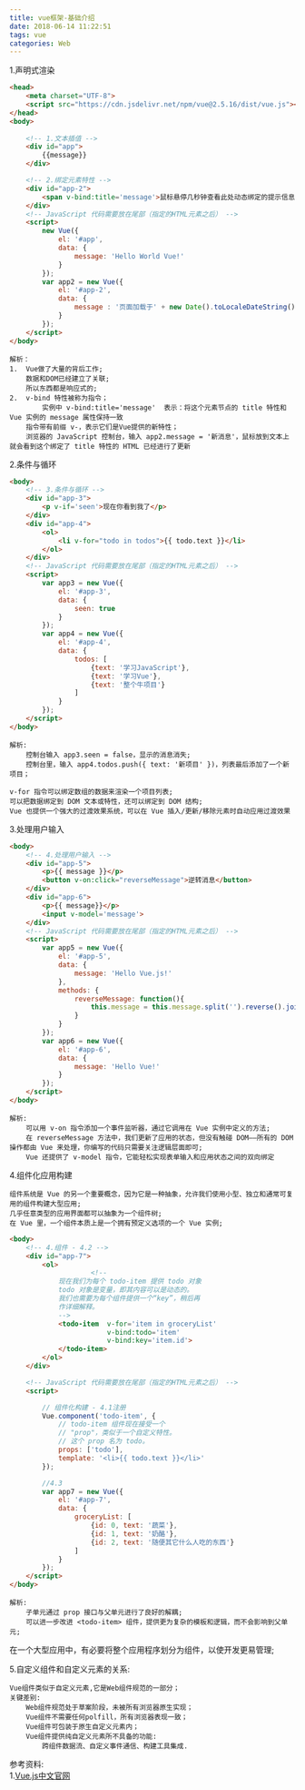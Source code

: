 ```yaml
---
title: vue框架-基础介绍
date: 2018-06-14 11:22:51
tags: vue
categories: Web
---
```


1.声明式渲染<br>

```html
<head>
    <meta charset="UTF-8">
    <script src="https://cdn.jsdelivr.net/npm/vue@2.5.16/dist/vue.js"></script>
</head>
<body>
	
    <!-- 1.文本插值 -->
    <div id="app">
        {{message}}
    </div>

    <!-- 2.绑定元素特性 -->
    <div id="app-2">
        <span v-bind:title='message'>鼠标悬停几秒钟查看此处动态绑定的提示信息!</span>
    </div>
    <!-- JavaScript 代码需要放在尾部（指定的HTML元素之后） -->
    <script>
        new Vue({
            el: '#app',
            data: {
                message: 'Hello World Vue!'
            }
        });
        var app2 = new Vue({
            el: '#app-2',
            data: {
                message : '页面加载于' + new Date().toLocaleDateString()
            }
        });
    </script>
</body>
```

	解析：
	1.	Vue做了大量的背后工作;
		数据和DOM已经建立了关联;
		所以东西都是响应式的;
	2.	v-bind 特性被称为指令；
			实例中 v-bind:title='message'  表示：将这个元素节点的 title 特性和 Vue 实例的 message 属性保持一致
		指令带有前缀 v-，表示它们是Vue提供的新特性；
		浏览器的 JavaScript 控制台，输入 app2.message = '新消息'，鼠标放到文本上 就会看到这个绑定了 title 特性的 HTML 已经进行了更新
2.条件与循环<br>

```html
<body>
    <!-- 3.条件与循环 -->
    <div id="app-3">
        <p v-if='seen'>现在你看到我了</p>
    </div>
	<div id="app-4">
        <ol>
            <li v-for="todo in todos">{{ todo.text }}</li>
        </ol>
    </div>
    <!-- JavaScript 代码需要放在尾部（指定的HTML元素之后） -->
    <script>
        var app3 = new Vue({
            el: '#app-3',
            data: {
                seen: true
            }
        });
        var app4 = new Vue({
            el: '#app-4',
            data: {
                todos: [
                    {text: '学习JavaScript'},
                    {text: '学习Vue'},
                    {text: '整个牛项目'}
                ]
            }
        });
    </script>
</body>
```

	解析:
		控制台输入 app3.seen = false，显示的消息消失;
		控制台里，输入 app4.todos.push({ text: '新项目' })，列表最后添加了一个新项目；
		
	v-for 指令可以绑定数组的数据来渲染一个项目列表;
	可以把数据绑定到 DOM 文本或特性，还可以绑定到 DOM 结构;
	Vue 也提供一个强大的过渡效果系统，可以在 Vue 插入/更新/移除元素时自动应用过渡效果
3.处理用户输入<br>

```html
<body>
    <!-- 4.处理用户输入 -->
    <div id="app-5">
        <p>{{ message }}</p>
        <button v-on:click="reverseMessage">逆转消息</button>
    </div>
    <div id="app-6">
        <p>{{ message}}</p>
        <input v-model='message'>
    </div>
    <!-- JavaScript 代码需要放在尾部（指定的HTML元素之后） -->
    <script>
        var app5 = new Vue({
            el: '#app-5',
            data: {
                message: 'Hello Vue.js!'
            },
            methods: {
                reverseMessage: function(){
                    this.message = this.message.split('').reverse().join('')
                }
            }
        });
        var app6 = new Vue({
            el: '#app-6',
            data: {
                message: 'Hello Vue!'
            }
        });
    </script>
</body>
```
	
	解析:
		可以用 v-on 指令添加一个事件监听器，通过它调用在 Vue 实例中定义的方法;
		在 reverseMessage 方法中，我们更新了应用的状态，但没有触碰 DOM——所有的 DOM 操作都由 Vue 来处理，你编写的代码只需要关注逻辑层面即可;
		Vue 还提供了 v-model 指令，它能轻松实现表单输入和应用状态之间的双向绑定
4.组件化应用构建<br>

	组件系统是 Vue 的另一个重要概念，因为它是一种抽象，允许我们使用小型、独立和通常可复用的组件构建大型应用;
	几乎任意类型的应用界面都可以抽象为一个组件树;
	在 Vue 里，一个组件本质上是一个拥有预定义选项的一个 Vue 实例;

```html
<body>
    <!-- 4.组件 - 4.2 -->
    <div id="app-7">
        <ol>
                    <!--
            现在我们为每个 todo-item 提供 todo 对象
            todo 对象是变量，即其内容可以是动态的。
            我们也需要为每个组件提供一个“key”，稍后再
            作详细解释。
            -->
            <todo-item  v-for='item in groceryList'
                        v-bind:todo='item'
                        v-bind:key='item.id'>
            </todo-item>
        </ol>
    </div>

    <!-- JavaScript 代码需要放在尾部（指定的HTML元素之后） -->
    <script>

        // 组件化构建 - 4.1注册
        Vue.component('todo-item', {
            // todo-item 组件现在接受一个
            // "prop"，类似于一个自定义特性。
            // 这个 prop 名为 todo。
            props: ['todo'],
            template: '<li>{{ todo.text }}</li>'
        });

        //4.3
        var app7 = new Vue({
            el: '#app-7',
            data: {
                groceryList: [
                    {id: 0, text: '蔬菜'},
                    {id: 1, text: '奶酪'},
                    {id: 2, text: '随便其它什么人吃的东西'}
                ]
            }
        });
    </script>
</body>
```

	解析:
		子单元通过 prop 接口与父单元进行了良好的解耦;
		可以进一步改进 <todo-item> 组件，提供更为复杂的模板和逻辑，而不会影响到父单元;
在一个大型应用中，有必要将整个应用程序划分为组件，以使开发更易管理;

5.自定义组件和自定义元素的关系:
	
	Vue组件类似于自定义元素,它是Web组件规范的一部分；
	关键差别:
		Web组件规范处于草案阶段，未被所有浏览器原生实现；
		Vue组件不需要任何polfill，所有浏览器表现一致；
		Vue组件可包装于原生自定义元素内；
		Vue组件提供纯自定义元素所不具备的功能:
			跨组件数据流、自定义事件通信、构建工具集成.			
			
参考资料:<br>
1.[Vue.js中文官网](https://cn.vuejs.org)<br>
